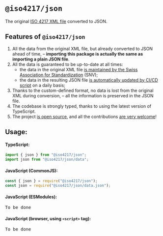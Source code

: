 # `@iso4217/json`

The original [ISO 4217 XML file][1] converted to JSON.

## Features of `@iso4217/json`
1. All the data from the original XML file, but already converted to JSON ahead of time, – **importing this package is actually the same as importing a plain JSON file**.
1. All the data is guaranteed to be up-to-date at all times:
    - the data in the original XML file [is maintained by the Swiss Association for Standardization][2] (SNV);
    - the data in the resulting JSON file [is automatically updated by CI/CD script][3] on a daily basis;
1. Thanks to the custom-defined format, no data is lost from the original XML during conversion, – all the information is preserved in the JSON file.
1. The codebase is strongly typed, thanks to using the latest version of TypeScript.
1. The project [is open source][4], and all the contributions [are very welcome][5]!

  [1]: https://www.six-group.com/dam/download/financial-information/data-center/iso-currrency/amendments/lists/list_one.xml
  [2]: https://www.six-group.com/en/products-services/financial-information/data-standards.html#maintenance-agency
  [3]: TODO:
  [4]: https://github.com/parzh/iso4217
  [5]: https://github.com/parzh/iso4217/issues

## Usage:

#### TypeScript:

```ts
import { json } from "@iso4217/json";
import json from "@iso4217/json/data";
```

#### JavaScript (CommonJS):

```ts
const { json } = require("@iso4217/json");
const json = require("@iso4217/json/data.json");
```

#### JavaScript (ESModules):

<pre>To be done</pre>

#### JavaScript (browser, using `<script>` tag):

<pre>To be done</pre>
